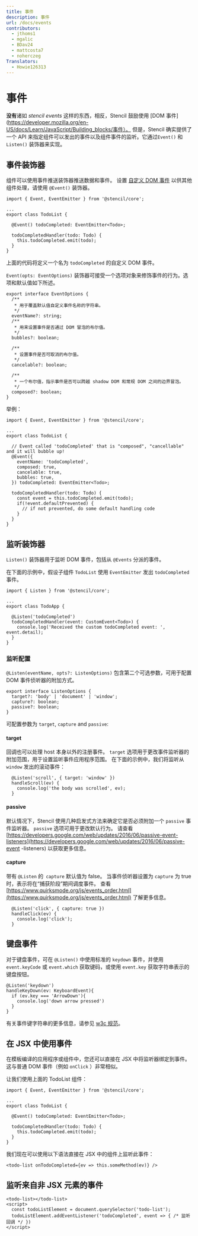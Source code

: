 ```yaml
---
title: 事件
description: 事件
url: /docs/events
contributors:
  - jthoms1
  - mgalic
  - BDav24
  - mattcosta7
  - noherczeg
Translators:
  - Howie126313
---
```


# 事件

**没有**诸如 *stencil events* 这样的东西，相反，Stencil 鼓励使用 [DOM 事件](https://developer.mozilla.org/en-US/docs/Learn/JavaScript/Building_blocks/事件）。
但是，Stencil 确实提供了一个 API 来指定组件可以发出的事件以及组件事件的监听。它通过`Event()` 和`Listen()` 装饰器来实现。

## 事件装饰器

组件可以使用事件推送装饰器推送数据和事件。
设置 [自定义 DOM 事件](https://developer.mozilla.org/en-US/docs/Web/Guide/Events/Creating_and_triggering_events) 以供其他组件处理，请使用 `@Event()` 装饰器。

```tsx
import { Event, EventEmitter } from '@stencil/core';

...
export class TodoList {

  @Event() todoCompleted: EventEmitter<Todo>;

  todoCompletedHandler(todo: Todo) {
    this.todoCompleted.emit(todo);
  }
}
```

上面的代码将定义一个名为 `todoCompleted` 的自定义 DOM 事件。

`Event(opts: EventOptions)` 装饰器可接受一个选项对象来修饰事件的行为。选项和默认值如下所述。

```tsx
export interface EventOptions {
  /**
   * 用于覆盖默认值自定义事件名称的字符串。
   */
  eventName?: string;
  /**
   * 用来设置事件是否通过 DOM 冒泡的布尔值。
   */
  bubbles?: boolean;

  /**
   * 设置事件是否可取消的布尔值。
   */
  cancelable?: boolean;

  /**
   * 一个布尔值，指示事件是否可以跨越 shadow DOM 和常规 DOM 之间的边界冒泡。
   */
  composed?: boolean;
}
```

举例：

```tsx
import { Event, EventEmitter } from '@stencil/core';

...
export class TodoList {

  // Event called 'todoCompleted' that is "composed", "cancellable" and it will bubble up!
  @Event({
    eventName: 'todoCompleted',
    composed: true,
    cancelable: true,
    bubbles: true,
  }) todoCompleted: EventEmitter<Todo>;

  todoCompletedHandler(todo: Todo) {
    const event = this.todoCompleted.emit(todo);
    if(!event.defaultPrevented) {
      // if not prevented, do some default handling code
    }
  }
}
```

## 监听装饰器

`Listen()` 装饰器用于监听 DOM 事件，包括从 `@Events` 分派的事件。

在下面的示例中，假设子组件 `TodoList` 使用 `EventEmitter` 发出 `todoCompleted` 事件。

```tsx
import { Listen } from '@stencil/core';

...
export class TodoApp {

  @Listen('todoCompleted')
  todoCompletedHandler(event: CustomEvent<Todo>) {
    console.log('Received the custom todoCompleted event: ', event.detail);
  }
}
```

### 监听配置

`@Listen(eventName, opts?: ListenOptions)` 包含第二个可选参数，可用于配置 DOM 事件侦听器的附加方式。

```tsx
export interface ListenOptions {
  target?: 'body' | 'document' | 'window';
  capture?: boolean;
  passive?: boolean;
}
```

可配置参数为 `target`, `capture` and `passive`:


#### target

回调也可以处理 host 本身以外的注册事件。
`target` 选项用于更改事件监听器的附加范围，用于设置监听事件应用程序范围。
在下面的示例中，我们将监听从 `window` 发出的滚动事件：

```tsx
  @Listen('scroll', { target: 'window' })
  handleScroll(ev) {
    console.log('the body was scrolled', ev);
  }
```

#### passive

默认情况下，Stencil 使用几种启发式方法来确定它是否必须附加一个 `passive` 事件监听器。 `passive` 选项可用于更改默认行为。
请查看 [https://developers.google.com/web/updates/2016/06/passive-event-listeners](https://developers.google.com/web/updates/2016/06/passive-event -listeners) 以获取更多信息。

#### capture

带有 `@Listen` 的` capture` 默认值为 false。
当事件侦听器设置为 `capture` 为 true 时，表示将在“捕获阶段”期间调度事件。
查看 [https://www.quirksmode.org/js/events_order.html](https://www.quirksmode.org/js/events_order.html) 了解更多信息。

```tsx
  @Listen('click', { capture: true })
  handleClick(ev) {
    console.log('click');
  }
```

## 键盘事件

对于键盘事件，可在 `@Listen()` 中使用标准的 `keydown` 事件，并使用 `event.keyCode` 或 `event.which` 获取键码，或使用 `event.key` 获取字符串表示的键盘按钮。

```tsx
@Listen('keydown')
handleKeyDown(ev: KeyboardEvent){
  if (ev.key === 'ArrowDown'){
    console.log('down arrow pressed')
  }
}
```
有关事件键字符串的更多信息，请参见 [w3c 规范](https://www.w3.org/TR/uievents-key/#named-key-attribute-values)。

## 在 JSX 中使用事件

在模板编译的应用程序或组件中，您还可以直接在 JSX 中将监听器绑定到事件。这与普通 DOM 事件（例如 `onClick` ）非常相似。

让我们使用上面的 TodoList 组件：

```tsx
import { Event, EventEmitter } from '@stencil/core';

...
export class TodoList {

  @Event() todoCompleted: EventEmitter<Todo>;

  todoCompletedHandler(todo: Todo) {
    this.todoCompleted.emit(todo);
  }
}
```

我们现在可以使用以下语法直接在 JSX 中的组件上监听此事件：

```tsx
<todo-list onTodoCompleted={ev => this.someMethod(ev)} />
```

## 监听来自非 JSX 元素的事件

```tsx
<todo-list></todo-list>
<script>
  const todoListElement = document.querySelector('todo-list');
  todoListElement.addEventListener('todoCompleted', event => { /* 监听回调 */ })
</script>
```
